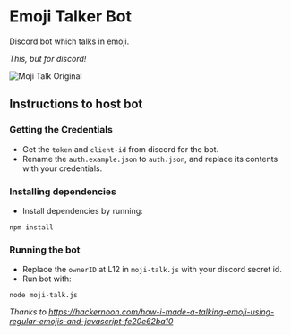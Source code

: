 # Emoji Talker  Bot

Discord bot which talks in emoji.

_This, but for discord!_

![Moji Talk Original](https://cdn-images-1.medium.com/max/1600/0*7MYc3zjcC4QKsXi1.)

## Instructions to host bot

### Getting the Credentials

- Get the `token` and `client-id` from discord for the bot.
- Rename the `auth.example.json` to `auth.json`, and replace its contents with your credentials.

### Installing dependencies

- Install dependencies by running:

```
npm install
```

### Running the bot

- Replace the `ownerID` at L12 in `moji-talk.js` with your discord secret id.
- Run bot with:

```
node moji-talk.js
```

_Thanks to https://hackernoon.com/how-i-made-a-talking-emoji-using-regular-emojis-and-javascript-fe20e62ba10_